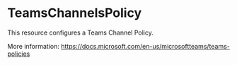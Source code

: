 
# TeamsChannelsPolicy

This resource configures a Teams Channel Policy.

More information: https://docs.microsoft.com/en-us/microsoftteams/teams-policies
